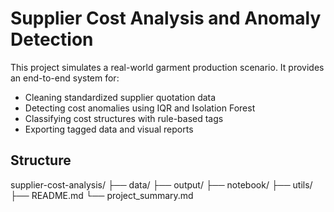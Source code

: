 

# Supplier Cost Analysis and Anomaly Detection

This project simulates a real-world garment production scenario. It provides an end-to-end system for:

- Cleaning standardized supplier quotation data
- Detecting cost anomalies using IQR and Isolation Forest
- Classifying cost structures with rule-based tags
- Exporting tagged data and visual reports

## Structure

supplier-cost-analysis/
├── data/
├── output/
├── notebook/
├── utils/
├── README.md
└── project_summary.md
